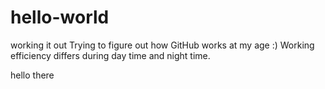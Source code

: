 # hello-world
working it out
Trying to figure out how GitHub works at my age :)
Working efficiency differs during day time and night time.

hello there
